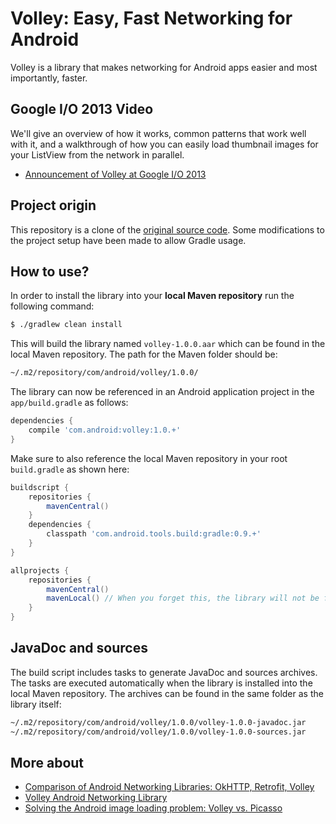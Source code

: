 # Volley: Easy, Fast Networking for Android

Volley is a library that makes networking for Android apps easier and most importantly, faster.


## Google I/O 2013 Video

We'll give an overview of how it works, common patterns that work well with it, and a walkthrough of how you can easily load thumbnail images for your ListView from the network in parallel.

* [Announcement of Volley at Google I/O 2013][google-io-2013-volley]


## Project origin

This repository is a clone of the [original source code][google-repository]. Some modifications to the project setup have been made to allow Gradle usage.

## How to use?

In order to install the library into your **local Maven repository** run the following command:

```bash
$ ./gradlew clean install
```

This will build the library named `volley-1.0.0.aar` which can be found in the local Maven repository. The path for the Maven folder should be:

```bash
~/.m2/repository/com/android/volley/1.0.0/
```

The library can now be referenced in an Android application project in the `app/build.gradle` as follows:

```groovy
dependencies {
    compile 'com.android:volley:1.0.+'
}
```

Make sure to also reference the local Maven repository in your root `build.gradle` as shown here:

```groovy
buildscript {
    repositories {
        mavenCentral()
    }
    dependencies {
        classpath 'com.android.tools.build:gradle:0.9.+'
    }
}

allprojects {
    repositories {
        mavenCentral()
        mavenLocal() // When you forget this, the library will not be found
    }
}
```


## JavaDoc and sources

The build script includes tasks to generate JavaDoc and sources archives. The tasks are executed automatically when the library is installed into the local Maven repository. The archives can be found in the same folder as the library itself:

```bash
~/.m2/repository/com/android/volley/1.0.0/volley-1.0.0-javadoc.jar
~/.m2/repository/com/android/volley/1.0.0/volley-1.0.0-sources.jar
```


## More about

* [Comparison of Android Networking Libraries: OkHTTP, Retrofit, Volley][compare-networking-libs]
* [Volley Android Networking Library][volley-networking-lib]
* [Solving the Android image loading problem: Volley vs. Picasso][volley-networking-lib]



[google-io-2013-volley]: https://www.youtube.com/watch?v=yhv8l9F44qo
[google-repository]: https://android.googlesource.com/platform/frameworks/volley/
[compare-networking-libs]: http://stackoverflow.com/questions/16902716/comparison-of-android-networking-libraries-okhttp-retrofit-volley
[volley-networking-lib]: http://stackoverflow.com/questions/16659620/volley-android-networking-library
[volley-vs-picasso]: http://blog.bignerdranch.com/3177-solving-the-android-image-loading-problem-volley-vs-picasso/
